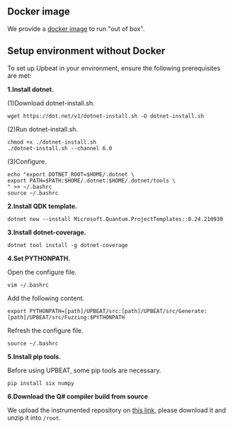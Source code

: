 ## Docker image

We provide a [docker image]() to run "out of box". 

## Setup environment without Docker

To set up Upbeat in your environment, ensure the following prerequisites are met:

**1.Install dotnet.**

(1)Download dotnet-install.sh.

```
wget https://dot.net/v1/dotnet-install.sh -O dotnet-install.sh
```

(2)Run dotnet-install.sh. 

```
chmod +x ./dotnet-install.sh
./dotnet-install.sh --channel 6.0
```

(3)Configure. 

```
echo "export DOTNET_ROOT=$HOME/.dotnet \
export PATH=$PATH:$HOME/.dotnet:$HOME/.dotnet/tools \
" >> ~/.bashrc
source ~/.bashrc
```

**2.Install QDK template.**

```
dotnet new --install Microsoft.Quantum.ProjectTemplates::0.24.210930
```

**3.Install dotnet-coverage.**

```
dotnet tool install -g dotnet-coverage
```

**4.Set PYTHONPATH.**

Open the configure file. 

```
vim ~/.bashrc
```

Add the following content.

```
export PYTHONPATH=[path]/UPBEAT/src:[path]/UPBEAT/src/Generate:[path]/UPBEAT/src/Fuzzing:$PYTHONPATH
```

Refresh the configure file.

```
source ~/.bashrc
```

**5.Install pip tools.**

Before using UPBEAT, some pip tools are necessary.

```
pip install six numpy 
```

**6.Download the Q# compiler build from source**

We upload the instrumented repository on [this link](https://drive.google.com/file/d/112cRelito9MXYyzeL_ofwUUSUqaCRfKP/view?usp=drive_link), please download it and unzip it into `/root`.
